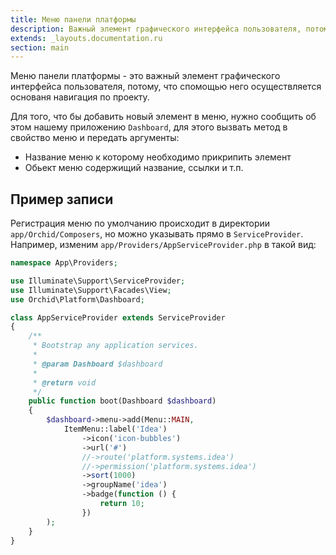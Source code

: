 ```yaml
---
title: Меню панели платформы
description: Важный элемент графического интерфейса пользователя, потому, что спомощью него осуществляется основаня навигация по проекту.
extends: _layouts.documentation.ru
section: main
---
```


Меню панели платформы - это важный элемент графического интерфейса пользователя, потому, что спомощью него осуществляется основаня навигация по проекту.


Для того, что бы добавить новый элемент в меню, нужно сообщить об этом нашему приложению `Dashboard`,
для этого вызвать метод в свойство меню и передать аргументы: 

* Название меню к которому необходимо прикрипить элемент
* Обьект меню содержищий название, ссылки и т.п.

## Пример записи

Регистрация меню по умолчанию происходит в директории `app/Orchid/Composers`, но можно указывать прямо в `ServiceProvider`.
Например, изменим `app/Providers/AppServiceProvider.php` в такой вид:
	
```php
namespace App\Providers;

use Illuminate\Support\ServiceProvider;
use Illuminate\Support\Facades\View;
use Orchid\Platform\Dashboard;

class AppServiceProvider extends ServiceProvider
{
    /**
     * Bootstrap any application services.
     *
     * @param Dashboard $dashboard
     *
     * @return void
     */
    public function boot(Dashboard $dashboard)
    {
        $dashboard->menu->add(Menu::MAIN,
            ItemMenu::label('Idea')
                ->icon('icon-bubbles')
                ->url('#')
                //->route('platform.systems.idea')
                //->permission('platform.systems.idea')
                ->sort(1000)
                ->groupName('idea')
                ->badge(function () {
                    return 10;
                })
        );
    }
}
```
	
